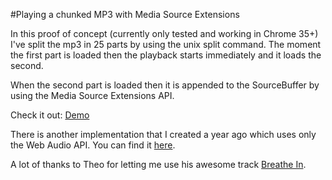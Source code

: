 #Playing a chunked MP3 with Media Source Extensions

In this proof of concept (currently only tested and working in Chrome 35+)
I've split the mp3 in 25 parts by using the unix split command.
The moment the first part is loaded then the playback starts immediately
and it loads the second.

When the second part is loaded then it is appended to the SourceBuffer
by using the Media Source Extensions API.

Check it out: <a href="http://72lions.github.io/PlayingChunkedMP3MediaSourceAPI/" target="_blank">Demo</a>

There is another implementation that I created a year ago which uses
only the Web Audio API. You can find it
<a href="https://github.com/72lions/PlayingChunkedMP3-WebAudioAPI" target="_blank">here</a>.


A lot of thanks to Theo for letting me use his awesome track
<a href="https://soundcloud.com/theokouroumlis/breathe-in">Breathe In</a>.
